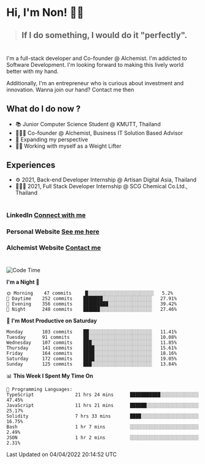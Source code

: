 # Hi, I'm Non! 🖐🏻

> ## If I do something, I would do it "perfectly".

#

I'm a full-stack developer and Co-founder @ Alchemist. I'm addicted to Software Development. I'm looking forward to making this lively world better with my hand.

Additionally, I'm an entrepreneur who is curious about investment and innovation. Wanna join our hand? Contact me then

## What do I do now ?

- 📚 Junior Computer Science Student @ KMUTT, Thailand
- 🧑🏻‍💻 Co-founder @ Alchemist, Business IT Solution Based Advisor
- 🌈 Expanding my perspective
- 🏋🏻 Working with myself as a Weight Lifter

## Experiences

- ⚙️ 2021, Back-end Developer Internship @ Artisan Digital Asia, Thailand
- 🧑🏻‍💻 2021, Full Stack Developer Internship @ SCG Chemical Co.Ltd., Thailand

#

### LinkedIn [Connect with me](https://www.linkedin.com/in/non-nontra/)

### Personal Website [See me here](https://nonnontra.com/)

### Alchemist Website [Contact me](https://alchemist-softwarehouse.co/)

#

<!--START_SECTION:waka-->
![Code Time](http://img.shields.io/badge/Code%20Time-1%2C493%20hrs%204%20mins-blue)

**I'm a Night 🦉** 

```text
🌞 Morning    47 commits     █░░░░░░░░░░░░░░░░░░░░░░░░   5.2% 
🌆 Daytime    252 commits    ███████░░░░░░░░░░░░░░░░░░   27.91% 
🌃 Evening    356 commits    █████████░░░░░░░░░░░░░░░░   39.42% 
🌙 Night      248 commits    ██████░░░░░░░░░░░░░░░░░░░   27.46%

```
📅 **I'm Most Productive on Saturday** 

```text
Monday       103 commits    ██░░░░░░░░░░░░░░░░░░░░░░░   11.41% 
Tuesday      91 commits     ██░░░░░░░░░░░░░░░░░░░░░░░   10.08% 
Wednesday    107 commits    ███░░░░░░░░░░░░░░░░░░░░░░   11.85% 
Thursday     141 commits    ████░░░░░░░░░░░░░░░░░░░░░   15.61% 
Friday       164 commits    ████░░░░░░░░░░░░░░░░░░░░░   18.16% 
Saturday     172 commits    ████░░░░░░░░░░░░░░░░░░░░░   19.05% 
Sunday       125 commits    ███░░░░░░░░░░░░░░░░░░░░░░   13.84%

```


📊 **This Week I Spent My Time On** 

```text
💬 Programming Languages: 
TypeScript               21 hrs 24 mins      ███████████░░░░░░░░░░░░░░   47.45% 
JavaScript               11 hrs 21 mins      ██████░░░░░░░░░░░░░░░░░░░   25.17% 
Solidity                 7 hrs 33 mins       ████░░░░░░░░░░░░░░░░░░░░░   16.75% 
Bash                     1 hr 7 mins         ░░░░░░░░░░░░░░░░░░░░░░░░░   2.49% 
JSON                     1 hr 2 mins         ░░░░░░░░░░░░░░░░░░░░░░░░░   2.31%

```


 Last Updated on 04/04/2022 20:14:52 UTC
<!--END_SECTION:waka-->
